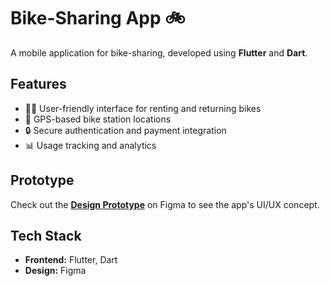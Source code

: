 # Bike-Sharing App 🚲  

A mobile application for bike-sharing, developed using **Flutter** and **Dart**.  

## Features  
- 🚴‍♂️ User-friendly interface for renting and returning bikes  
- 📍 GPS-based bike station locations  
- 🔒 Secure authentication and payment integration  
- 📊 Usage tracking and analytics  

## Prototype  
Check out the **[Design Prototype](https://www.figma.com/proto/TnJJuL8PCp3xpSregLjv2g/Prototip?node-id=128-6&t=u95MapK9XN60igDb-1)** on Figma to see the app's UI/UX concept.  

## Tech Stack  
- **Frontend:** Flutter, Dart  
- **Design:** Figma  
